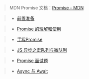 > MDN Promise 文档：[Promise - MDN](https://developer.mozilla.org/zh-CN/docs/Web/JavaScript/Reference/Global_Objects/Promise)

> - [前置准备](Promise/ch01)

> - [Promise 的理解和使用](Promise/ch02)

> - [手写Promise](Promise/ch03)

> - [JS 异步之宏队列与微队列](Promise/ch04)

> - [Promise 面试题](Promise/ch05)

> - [Async 与 Await](Promise/ch06)

